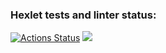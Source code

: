 ### Hexlet tests and linter status:
[![Actions Status](https://github.com/babomdi/python-project-50/actions/workflows/hexlet-check.yml/badge.svg)](https://github.com/babomdi/python-project-50/actions)
<a href="https://codeclimate.com/github/babomdi/python-project-50/maintainability"><img src="https://api.codeclimate.com/v1/badges/d1b52c3276d4b58c24d3/maintainability" /></a>
